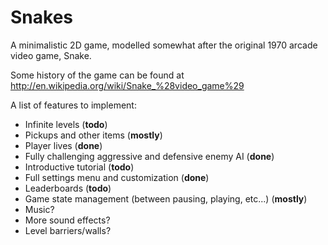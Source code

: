 Snakes
======

A minimalistic 2D game, modelled somewhat after the original 1970 arcade video game, Snake.

Some history of the game can be found at http://en.wikipedia.org/wiki/Snake_%28video_game%29

A list of features to implement:
* Infinite levels (**todo**)
* Pickups and other items (**mostly**)
* Player lives (**done**)
* Fully challenging aggressive and defensive enemy AI (**done**)
* Introductive tutorial (**todo**)
* Full settings menu and customization (**done**)
* Leaderboards (**todo**)
* Game state management (between pausing, playing, etc...) (**mostly**)
* Music?
* More sound effects?
* Level barriers/walls?